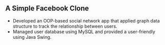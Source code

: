 ## A Simple Facebook Clone

*	Developed an OOP-based social network app that applied graph data structure to track the relationship between users.
* Managed user database using MySQL and provided a user-friendly using Java Swing.

